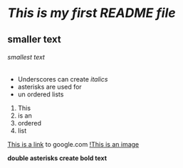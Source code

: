 # _This is my first README file_

## smaller text
###### smallest text


* Underscores can create _italics_
* asterisks are used for
* un ordered lists

1. This
2. is an
3. ordered
4. list


[This is a link](http://google.com/) to google.com
[!This is an image](http://lorempixel.com/400/200/)


**double asterisks create bold text**
